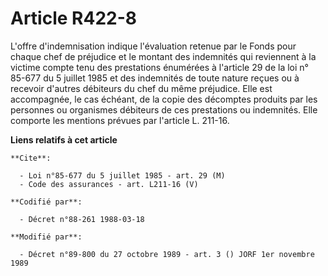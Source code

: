 # Article R422-8

L'offre d'indemnisation indique l'évaluation retenue par le Fonds pour chaque chef de préjudice et le montant des indemnités
qui reviennent à la victime compte tenu des prestations énumérées à l'article 29 de la loi n° 85-677 du 5 juillet 1985 et des
indemnités de toute nature reçues ou à recevoir d'autres débiteurs du chef du même préjudice. Elle est accompagnée, le cas
échéant, de la copie des décomptes produits par les personnes ou organismes débiteurs de ces prestations ou indemnités. Elle
comporte les mentions prévues par l'article L. 211-16.

**Liens relatifs à cet article**

	**Cite**:

	  - Loi n°85-677 du 5 juillet 1985 - art. 29 (M)
	  - Code des assurances - art. L211-16 (V)

	**Codifié par**:

	  - Décret n°88-261 1988-03-18

	**Modifié par**:

	  - Décret n°89-800 du 27 octobre 1989 - art. 3 () JORF 1er novembre 1989
